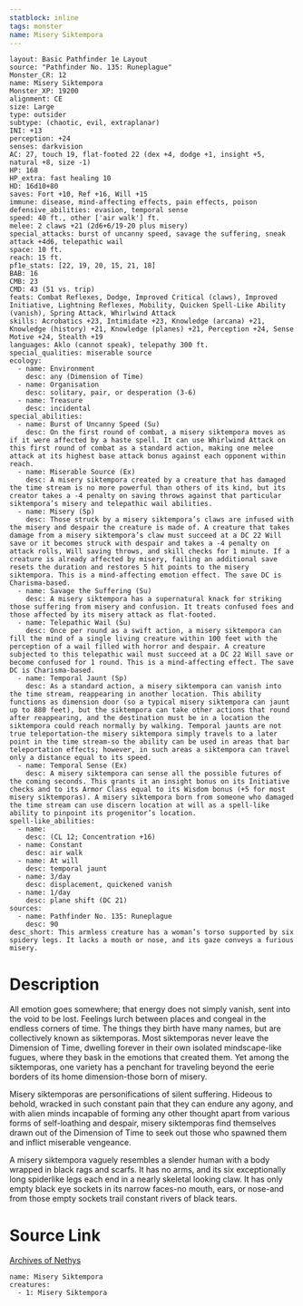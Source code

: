 ```yaml
---
statblock: inline
tags: monster
name: Misery Siktempora
---
```

```statblock
layout: Basic Pathfinder 1e Layout
source: "Pathfinder No. 135: Runeplague"
Monster_CR: 12
name: Misery Siktempora
Monster_XP: 19200
alignment: CE
size: Large
type: outsider
subtype: (chaotic, evil, extraplanar)
INI: +13
perception: +24
senses: darkvision
AC: 27, touch 19, flat-footed 22 (dex +4, dodge +1, insight +5, natural +8, size -1)
HP: 168
HP_extra: fast healing 10
HD: 16d10+80
saves: Fort +10, Ref +16, Will +15
immune: disease, mind-affecting effects, pain effects, poison
defensive_abilities: evasion, temporal sense
speed: 40 ft., other ['air walk'] ft.
melee: 2 claws +21 (2d6+6/19-20 plus misery)
special_attacks: burst of uncanny speed, savage the suffering, sneak attack +4d6, telepathic wail
space: 10 ft.
reach: 15 ft.
pf1e_stats: [22, 19, 20, 15, 21, 18]
BAB: 16
CMB: 23
CMD: 43 (51 vs. trip)
feats: Combat Reflexes, Dodge, Improved Critical (claws), Improved Initiative, Lightning Reflexes, Mobility, Quicken Spell-Like Ability (vanish), Spring Attack, Whirlwind Attack
skills: Acrobatics +23, Intimidate +23, Knowledge (arcana) +21, Knowledge (history) +21, Knowledge (planes) +21, Perception +24, Sense Motive +24, Stealth +19
languages: Aklo (cannot speak), telepathy 300 ft.
special_qualities: miserable source
ecology:
  - name: Environment
    desc: any (Dimension of Time)
  - name: Organisation
    desc: solitary, pair, or desperation (3-6)
  - name: Treasure
    desc: incidental
special_abilities:
  - name: Burst of Uncanny Speed (Su)
    desc: On the first round of combat, a misery siktempora moves as if it were affected by a haste spell. It can use Whirlwind Attack on this first round of combat as a standard action, making one melee attack at its highest base attack bonus against each opponent within reach.
  - name: Miserable Source (Ex)
    desc: A misery siktempora created by a creature that has damaged the time stream is no more powerful than others of its kind, but its creator takes a -4 penalty on saving throws against that particular siktempora’s misery and telepathic wail abilities.
  - name: Misery (Sp)
    desc: Those struck by a misery siktempora’s claws are infused with the misery and despair the creature is made of. A creature that takes damage from a misery siktempora’s claw must succeed at a DC 22 Will save or it becomes struck with despair and takes a -4 penalty on attack rolls, Will saving throws, and skill checks for 1 minute. If a creature is already affected by misery, failing an additional save resets the duration and restores 5 hit points to the misery siktempora. This is a mind-affecting emotion effect. The save DC is Charisma-based.
  - name: Savage the Suffering (Su)
    desc: A misery siktempora has a supernatural knack for striking those suffering from misery and confusion. It treats confused foes and those affected by its misery attack as flat-footed.
  - name: Telepathic Wail (Su)
    desc: Once per round as a swift action, a misery siktempora can fill the mind of a single living creature within 100 feet with the perception of a wail filled with horror and despair. A creature subjected to this telepathic wail must succeed at a DC 22 Will save or become confused for 1 round. This is a mind-affecting effect. The save DC is Charisma-based.
  - name: Temporal Jaunt (Sp)
    desc: As a standard action, a misery siktempora can vanish into the time stream, reappearing in another location. This ability functions as dimension door (so a typical misery siktempora can jaunt up to 880 feet), but the siktempora can take other actions that round after reappearing, and the destination must be in a location the siktempora could reach normally by walking. Temporal jaunts are not true teleportation-the misery siktempora simply travels to a later point in the time stream-so the ability can be used in areas that bar teleportation effects; however, in such areas a siktempora can travel only a distance equal to its speed.
  - name: Temporal Sense (Ex)
    desc: A misery siktempora can sense all the possible futures of the coming seconds. This grants it an insight bonus on its Initiative checks and to its Armor Class equal to its Wisdom bonus (+5 for most misery siktemporas). A misery siktempora born from someone who damaged the time stream can use discern location at will as a spell-like ability to pinpoint its progenitor’s location.
spell-like_abilities:
  - name:
    desc: (CL 12; Concentration +16)
  - name: Constant
    desc: air walk
  - name: At will
    desc: temporal jaunt
  - name: 3/day
    desc: displacement, quickened vanish
  - name: 1/day
    desc: plane shift (DC 21)
sources:
  - name: Pathfinder No. 135: Runeplague
    desc: 90
desc_short: This armless creature has a woman’s torso supported by six spidery legs. It lacks a mouth or nose, and its gaze conveys a furious misery.
```
# Description
All emotion goes somewhere; that energy does not simply vanish, sent into the void to be lost. Feelings lurch between places and congeal in the endless corners of time. The things they birth have many names, but are collectively known as siktemporas. Most siktemporas never leave the Dimension of Time, dwelling forever in their own isolated mindscape-like fugues, where they bask in the emotions that created them. Yet among the siktemporas, one variety has a penchant for traveling beyond the eerie borders of its home dimension-those born of misery.

 Misery siktemporas are personifications of silent suffering. Hideous to behold, wracked in such constant pain that they can endure any agony, and with alien minds incapable of forming any other thought apart from various forms of self-loathing and despair, misery siktemporas find themselves drawn out of the Dimension of Time to seek out those who spawned them and inflict miserable vengeance.

 A misery siktempora vaguely resembles a slender human with a body wrapped in black rags and scarfs. It has no arms, and its six exceptionally long spiderlike legs each end in a nearly skeletal looking claw. It has only empty black eye sockets in its narrow faces-no mouth, ears, or nose-and from those empty sockets trail constant rivers of black tears.
# Source Link
[Archives of Nethys](https://aonprd.com/MonsterDisplay.aspx?ItemName=Misery%20Siktempora)
```encounter-table
name: Misery Siktempora
creatures:
  - 1: Misery Siktempora
```
